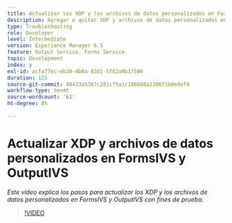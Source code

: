 ```yaml
---
title: Actualizar los XDP y los archivos de datos personalizados en FormsIVS y OutputIVS para realizar pruebas
description: Agregar o quitar XDP y archivos de datos personalizados en FormsIVS y OutputIVS
type: Troubleshooting
role: Developer
level: Intermediate
version: Experience Manager 6.5
feature: Output Service, Forms Service
topic: Development
index: y
exl-id: acfa77ec-eb30-4b8a-83d1-5f62a9b17586
duration: 125
source-git-commit: 48433a5367c281cf5a1c106b08a1306f1b0e8ef4
workflow-type: tm+mt
source-wordcount: '61'
ht-degree: 0%

---
```


# Actualizar XDP y archivos de datos personalizados en FormsIVS y OutputIVS

*Este vídeo explica los pasos para actualizar los XDP y los archivos de datos personalizados en FormsIVS y OutputIVS con fines de prueba.*

>[!VIDEO](https://video.tv.adobe.com/v/3439740?quality=12&learn=on&captions=spa)
